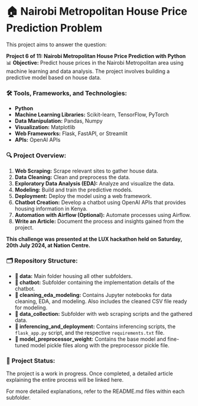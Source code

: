 # 🏠 Nairobi Metropolitan House Price Prediction Problem

This project aims to answer the question:

**Project 6 of 11: Nairobi Metropolitan House Price Prediction with Python**  
📊 **Objective:** Predict house prices in the Nairobi Metropolitan area using machine learning and data analysis. The project involves building a predictive model based on house data.

### 🛠️ Tools, Frameworks, and Technologies:
- **Python**
- **Machine Learning Libraries:** Scikit-learn, TensorFlow, PyTorch
- **Data Manipulation:** Pandas, Numpy
- **Visualization:** Matplotlib
- **Web Frameworks:** Flask, FastAPI, or Streamlit
- **APIs:** OpenAI APIs

### 🔍 **Project Overview:**
1. **Web Scraping:** Scrape relevant sites to gather house data.
2. **Data Cleaning:** Clean and preprocess the data.
3. **Exploratory Data Analysis (EDA):** Analyze and visualize the data.
4. **Modeling:** Build and train the predictive models.
5. **Deployment:** Deploy the model using a web framework.
6. **Chatbot Creation:** Develop a chatbot using OpenAI APIs that provides housing information in Kenya.
7. **Automation with Airflow (Optional):** Automate processes using Airflow.
8. **Write an Article:** Document the process and insights gained from the project.


**This challenge was presented at the LUX hackathon held on Saturday, 20th July 2024, at Nation Centre.**

### 🗂️ **Repository Structure:**
- **📁 data:** Main folder housing all other subfolders.
- **🤖 chatbot:** Subfolder containing the implementation details of the chatbot.
- **🧹 cleaning_eda_modeling:** Contains Jupyter notebooks for data cleaning, EDA, and modeling. Also includes the cleaned CSV file ready for modeling.
- **📂 data_collection:** Subfolder with web scraping scripts and the gathered data.
- **🚀 inferencing_and_deployment:** Contains inferencing scripts, the `flask_app.py` script, and the respective `requirements.txt` file.
- **💾 model_preprocessor_weight:** Contains the base model and fine-tuned model pickle files along with the preprocessor pickle file.

### 🚧 **Project Status:** 
The project is a work in progress. Once completed, a detailed article explaining the entire process will be linked here.

For more detailed explanations, refer to the README.md files within each subfolder.
